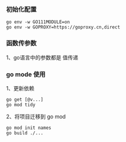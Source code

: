 ### 初始化配置
```
go env -w GO111MODULE=on
go env -w GOPROXY=https://goproxy.cn,direct
```

### 函数传参数
1、go语言中的参数都是 值传递

### go mode 使用
1、更新依赖
```
go get [@v...]
go mod tidy
```
2、将项目迁移到 go mod
```
go mod init names
go build ./...
```